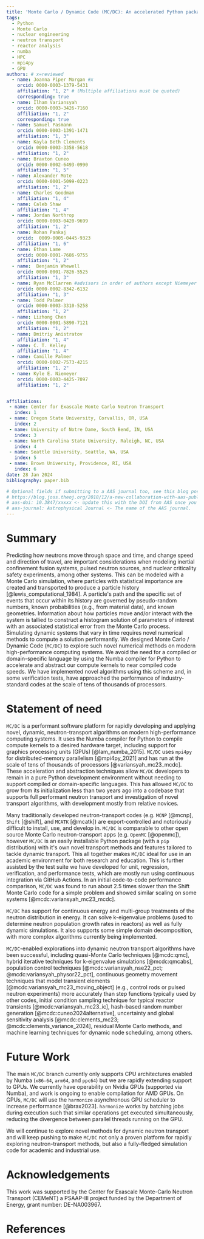 ```yaml
---
title: 'Monte Carlo / Dynamic Code (MC/DC): An accelerated Python package for fully transient neutron transport and rapid methods development'
tags:
  - Python
  - Monte Carlo
  - nuclear engineering
  - neutron transport
  - reactor analysis
  - numba
  - HPC
  - mpi4py
  - GPU
authors: # x=reviewed
  - name: Joanna Piper Morgan #x
    orcid: 0000-0003-1379-5431
    affiliation: "1, 2" # (Multiple affiliations must be quoted)
    corresponding: true
  - name: Ilham Variansyah
    orcid: 0000-0003-3426-7160
    affiliation: "1, 2"
    corresponding: true
  - name: Samuel Pasmann
    orcid: 0000-0003-1391-1471
    affiliation: "1, 3"
  - name: Kayla Beth Clements
    orcid: 0000-0003-3358-5618
    affiliation: "1, 2"
  - name: Braxton Cuneo
    orcid: 0000-0002-6493-0990
    affiliation: "1, 5"
  - name: Alexander Mote 
    orcid: 0000-0001-5099-0223
    affiliation: "1, 2"
  - name: Charles Goodman
    affiliation: "1, 4"
  - name: Caleb Shaw 
    affiliation: "1, 4"
  - name: Jordan Northrop 
    orcid: 0000-0003-0420-9699
    affiliation: "1, 2"
  - name: Rohan Pankaj
    orcid:  0009-0005-0445-9323
    affiliation: "1, 6"
  - name: Ethan Lame
    orcid: 0000-0001-7686-9755
    affiliation: "1, 2"
  - name:  Benjamin Whewell
    orcid: 0000-0001-7826-5525
    affiliation: "1, 3"
  - name: Ryan McClarren #advisors in order of authors except Niemeyer
    orcid: 0000-0002-8342-6132
    affiliation: "1, 3"
  - name: Todd Palmer
    orcid: 0000-0003-3310-5258
    affiliation: "1, 2"
  - name: Lizhong Chen 
    orcid: 0000-0001-5890-7121
    affiliation: "1, 2"
  - name: Dmitriy Anistratov
    affiliation: "1, 4"
  - name: C. T. Kelley
    affiliation: "1, 4"
  - name: Camille Palmer
    orcid: 0000-0002-7573-4215
    affiliation: "1, 2"
  - name: Kyle E. Niemeyer
    orcid: 0000-0003-4425-7097
    affiliation: "1, 2"


affiliations:
 - name: Center for Exascale Monte Carlo Neutron Transport
   index: 1
 - name: Oregon State University, Corvallis, OR, USA
   index: 2
 - name: University of Notre Dame, South Bend, IN, USA
   index: 3
 - name: North Carolina State University, Raleigh, NC, USA
   index: 4
 - name: Seattle University, Seattle, WA, USA
   index: 5
 - name: Brown University, Providence, RI, USA
   index: 6
date: 28 Jan 2024
bibliography: paper.bib

# Optional fields if submitting to a AAS journal too, see this blog post:
# https://blog.joss.theoj.org/2018/12/a-new-collaboration-with-aas-publishing
# aas-doi: 10.3847/xxxxx <- update this with the DOI from AAS once you know it.
# aas-journal: Astrophysical Journal <- The name of the AAS journal.
---
```


# Summary

Predicting how neutrons move through space and time, and change speed and direction of travel, are important considerations when modeling inertial confinement fusion systems, pulsed neutron sources, and nuclear criticality safety experiments, among other systems.
This can be modeled with a Monte Carlo simulation, where particles with statistical importance are created and transported to produce a particle history [@lewis_computational_1984].
A particle's path and the specific set of events that occur within its history are governed by pseudo-random numbers, known probabilities (e.g., from material data), and known geometries.
Information about how particles move and/or interact with the system is tallied to construct a histogram solution of parameters of interest with an associated statistical error from the Monte Carlo process. 
Simulating dynamic systems that vary in time requires novel numerical methods to compute a solution performantly.
We designed Monte Carlo / Dynamic Code (`MC/DC`) to explore such novel numerical methods on modern high-performance computing systems.
We avoid the need for a compiled or domain-specific language by using the Numba compiler for Python to accelerate and abstract our compute kernels to near compiled code speeds.
We have implemented novel algorithms using this scheme and, in some verification tests, have approached the performance of industry-standard codes at the scale of tens of thousands of processors.

# Statement of need

`MC/DC` is a performant software platform for rapidly developing and applying novel, dynamic, neutron-transport algorithms on modern high-performance computing systems.
It uses the Numba compiler for Python to compile compute kernels to a desired hardware target, including support for graphics processing units (GPUs) [@lam_numba_2015].
`MC/DC` uses `mpi4py` for distributed-memory parallelism [@mpi4py_2021] and has run at the scale of tens of thousands of processors [@variansyah_mc23_mcdc].
These acceleration and abstraction techniques allow `MC/DC` developers to remain in a pure Python development environment without needing to support compiled or domain-specific languages.
This has allowed `MC/DC` to grow from its initialization less than two years ago into a codebase that supports full performant neutron transport and investigation of novel transport algorithms, with development mostly from relative novices.

Many traditionally developed neutron-transport codes (e.g. `MCNP` [@mcnp], `Shift` [@shift], and `MCATK` [@mcatk]) are export-controlled and notoriously difficult to install, use, and develop in.
`MC/DC` is comparable to other open source Monte Carlo neutron-transport apps (e.g. `OpenMC` [@openmc]), however `MC/DC` is an easily installable Python package (with a `pip` distribution) with it's own novel transport methods and features tailored to tackle dynamic transport.
This all together makes `MC/DC` ideal for use in an academic environment for both research and education.
This is further assisted by the test suite we have developed for unit, regression, verification, and performance tests, which are mostly run using continuous integration via GitHub Actions.
In an initial code-to-code performance comparison, `MC/DC` was found to run about 2.5 times slower than the Shift Monte Carlo code for a simple problem and showed similar scaling on some systems [@mcdc:variansyah_mc23_mcdc].

`MC/DC` has support for continuous energy and multi-group treatments of the neutron distribution in energy.
It can solve k-eigenvalue problems (used to determine neutron population growth rates in reactors) as well as fully dynamic simulations.
It also supports some simple domain decomposition, with more complex algorithms currently being implemented.

`MC/DC`-enabled explorations into dynamic neutron transport algorithms have been successful, including quasi-Monte Carlo techniques [@mcdc:qmc], hybrid iterative techniques for k-eigenvalue simulations [@mcdc:qmcabs], population control techniques [@mcdc:variansyah_nse22_pct; @mcdc:variansyah_physor22_pct], continuous geometry movement techniques that model transient elements [@mcdc:variansyah_mc23_moving_object] (e.g., control rods or pulsed neutron experiments) more accurately than step functions typically used by other codes, initial condition sampling technique for typical reactor transients [@mcdc:variansyah_mc23_ic], hash-based random number generation [@mcdc:cuneo2024alternative], uncertainty and global sensitivity analysis [@mcdc:clements_mc23; @mcdc:clements_variance_2024], residual Monte Carlo methods, and machine learning techniques for dynamic node scheduling, among others.

# Future Work

The main `MC/DC` branch currently only supports CPU architectures enabled by Numba (`x86-64`, `arm64`, and `ppc64`) but we are rapidly extending support to GPUs.
We currently have operability on Nvidia GPUs (supported via Numba), and work is ongoing to enable compilation for AMD GPUs.
On GPUs, `MC/DC` will use the `harmonize` asynchronous GPU scheduler to increase performance [@brax2023].
`harmonize` works by batching jobs during execution such that similar operations get executed simultaneously, reducing the divergence between parallel threads running on the GPU.

We will continue to explore novel methods for dynamic neutron transport and will keep pushing to make `MC/DC` not only a proven platform for rapidly exploring neutron-transport methods, but also a fully-fledged simulation code for academic and industrial use.

# Acknowledgements

This work was supported by the Center for Exascale Monte-Carlo Neutron Transport (CEMeNT) a PSAAP-III project funded by the Department of Energy, grant number: DE-NA003967.

# References
